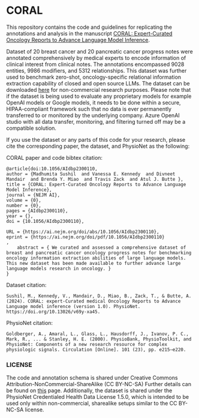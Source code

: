 # CORAL

This repository contains the code and guidelines for replicating the annotations and analysis in the manuscript 
[CORAL: Expert-Curated Oncology Reports to Advance Language Model Inference](https://ai.nejm.org/doi/full/10.1056/AIdbp2300110).

Dataset of 20 breast cancer and 20 pancreatic cancer progress notes were annotated comprehensively by medical experts to encode information of clinical interest from clinical notes. The annotations encompassed 9028 entities, 9986 modifiers, and 5312 relationships. This dataset was further used to benchmark zero-shot, oncology-specific relational information extraction capability of closed and open source LLMs. The dataset can be downloaded [here](https://physionet.org/content/curated-oncology-reports/1.0/) for non-commercial research purposes. Please note that if the dataset is being used to evaluate any proprietary models for example OpenAI models or Google models, it needs to be done within a secure, HIPAA-compliant framework such that no data is ever permanently transferred to or monitored by the underlying company. Azure OpenAI studio with all data transfer, monitoring, and filtering turned off may be a compatible solution.

If you use the dataset or any parts of this code for your research, please cite the corresponding paper, the dataset, and PhysioNet as the following:

CORAL paper and code bibtex citation:
```
@article{doi:10.1056/AIdbp2300110,
author = {Madhumita Sushil  and Vanessa E. Kennedy  and Divneet Mandair  and Brenda Y. Miao  and Travis Zack  and Atul J. Butte },
title = {CORAL: Expert-Curated Oncology Reports to Advance Language Model Inference},
journal = {NEJM AI},
volume = {0},
number = {0},
pages = {AIdbp2300110},
year = {},
doi = {10.1056/AIdbp2300110},

URL = {https://ai.nejm.org/doi/abs/10.1056/AIdbp2300110},
eprint = {https://ai.nejm.org/doi/pdf/10.1056/AIdbp2300110}
,
    abstract = { We curated and assessed a comprehensive dataset of breast and pancreatic cancer oncology progress notes for benchmarking oncology information extraction abilities of large language models. This new dataset has been made available to further advance large language models research in oncology. }
}

```

Dataset citation:

```
Sushil, M., Kennedy, V., Mandair, D., Miao, B., Zack, T., & Butte, A. (2024). CORAL: expert-Curated medical Oncology Reports to Advance Language model inference (version 1.0). PhysioNet. https://doi.org/10.13026/v69y-xa45.
```

PhysioNet citation:

```
Goldberger, A., Amaral, L., Glass, L., Hausdorff, J., Ivanov, P. C., Mark, R., ... & Stanley, H. E. (2000). PhysioBank, PhysioToolkit, and PhysioNet: Components of a new research resource for complex physiologic signals. Circulation [Online]. 101 (23), pp. e215–e220.
```

### LICENSE
The code and annotation schema is shared under Creative Commons Attribution-NonCommercial-ShareAlike (CC BY-NC-SA)
Further details can be found on [this](https://creativecommons.org/licenses/by-nc-sa/4.0/) page. 
Additionally, the dataset is shared under the PhysioNet Credentialed Health Data License 1.5.0, which is intended to be used only within non-commercial, sharealike setups similar to the CC BY-NC-SA license.

